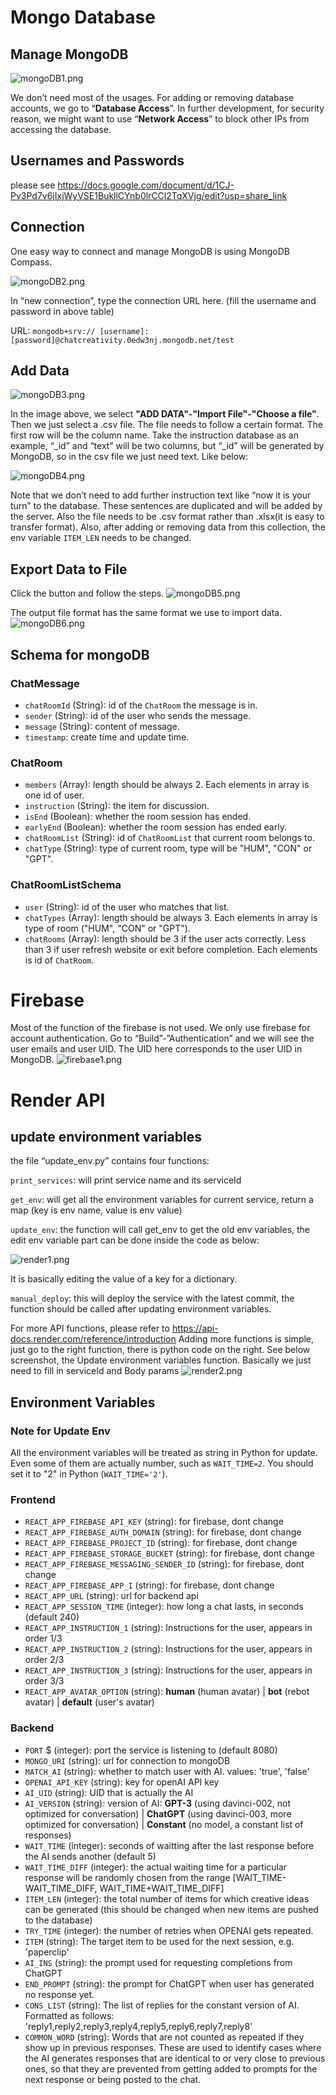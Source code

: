 
# Mongo Database

## Manage MongoDB

![mongoDB1.png](./content/mongoDB1.png)

We don’t need most of the usages. For adding or removing database accounts, we go to “**Database Access**”. In further development, for security reason, we might want to use “**Network Access**” to block other IPs from accessing the database.

## Usernames and Passwords
please see https://docs.google.com/document/d/1CJ-Pv3Pd7v6jIxjWyVSE1BukllCYnb0lrCCl2TqXVjg/edit?usp=share_link

## Connection
One easy way to connect and manage MongoDB is using MongoDB Compass. 

![mongoDB2.png](./content/mongoDB2.png)

In “new connection”, type the connection URL here. (fill the username and password in above table)

URL:
`mongodb+srv:// [username]:[password]@chatcreativity.0edw3nj.mongodb.net/test`

## Add Data
![mongoDB3.png](./content/mongoDB3.png)

In the image above, we select **"ADD DATA"-"Import File"-"Choose a file"**. Then we just select a .csv file. The file needs to follow a certain format. The first row will be the column name. Take the instruction database as an example, “_id” and “text” will be two columns, but “_id” will be generated by MongoDB, so in the csv file we just need text. Like below:

![mongoDB4.png](./content/mongoDB4.png)

Note that we don’t need to add further instruction text like “now it is your turn” to the database. These sentences are duplicated and will be added by the server. Also the file needs to be .csv format rather than .xlsx(it is easy to transfer format). Also, after adding or removing data from this collection, the env variable `ITEM_LEN`
needs to be changed.

## Export Data to File
Click the button and follow the steps. 
![mongoDB5.png](./content/mongoDB5.png)

The output file format has the same format we use to import data.
![mongoDB6.png](./content/mongoDB6.png)


## Schema for mongoDB
### ChatMessage
* `chatRoomId` (String): id of the `ChatRoom` the message is in.
* `sender` (String): id of the user who sends the message.
* `message` (String): content of message.
* `timestamp`: create time and update time.

### ChatRoom
* `members` (Array): length should be always 2. Each elements in array is one id of user.
* `instruction` (String): the item for discussion.
* `isEnd` (Boolean): whether the room session has ended.
* `earlyEnd` (Boolean): whether the room session has ended early.
* `chatRoomList` (String): id of `ChatRoomList` that current room belongs to.
* `chatType` (String): type of current room, type will be "HUM", "CON" or "GPT".

### ChatRoomListSchema
* `user` (String): id of the user who matches that list.
* `chatTypes` (Array): length should be always 3. Each elements in array is type of room ("HUM", "CON" or "GPT").
* `chatRooms` (Array): length should be 3 if the user acts correctly. Less than 3 if user refresh website or exit before completion. Each elements is id of `ChatRoom`.

# Firebase
Most of the function of the firebase is not used. We only use firebase for account authentication. Go to “Build”-”Authentication” and we will see the user emails and user UID. The UID here corresponds to the user UID in MongoDB.
![firebase1.png](./content/firebase1.png)


# Render API
## update environment variables
the file “update_env.py” contains four functions:

`print_services`: will print service name and its serviceId

`get_env`: will get all the environment variables for current service, return a map (key is env name, value is env value)

`update_env`: the function will call get_env to get the old env variables, the edit env variable part can be done inside the code as below:

![render1.png](./content/render1.png)

It is basically editing the value of a key for a dictionary.

`manual_deploy`: this will deploy the service with the latest commit, the function should be called after updating environment variables.

For more API functions, please refer to https://api-docs.render.com/reference/introduction
Adding more functions is simple, just go to the right function, there is python code on the right. See below screenshot, the Update environment variables function. Basically we just need to fill in serviceId and Body params
![render2.png](./content/render2.png)

## Environment Variables
### Note for Update Env
All the environment variables will be treated as string in Python for update. Even some of them are actually number, such as `WAIT_TIME=2`. You should set it to "2" in Python (`WAIT_TIME='2'`).
### Frontend
* `REACT_APP_FIREBASE_API_KEY` (string): for firebase, dont change
* `REACT_APP_FIREBASE_AUTH_DOMAIN` (string): for firebase, dont change
* `REACT_APP_FIREBASE_PROJECT_ID` (string): for firebase, dont change
* `REACT_APP_FIREBASE_STORAGE_BUCKET` (string): for firebase, dont change
* `REACT_APP_FIREBASE_MESSAGING_SENDER_ID` (string): for firebase, dont change
* `REACT_APP_FIREBASE_APP_I` (string): for firebase, dont change
* `REACT_APP_URL` (string): url for backend api
* `REACT_APP_SESSION_TIME` (integer): how long a chat lasts, in seconds (default 240)
* `REACT_APP_INSTRUCTION_1` (string): Instructions for the user, appears in order 1/3
* `REACT_APP_INSTRUCTION_2` (string): Instructions for the user, appears in order 2/3
* `REACT_APP_INSTRUCTION_3` (string): Instructions for the user, appears in order 3/3
* `REACT_APP_AVATAR_OPTION` (string): 
**human** (human avatar) | 
**bot** (rebot avatar) | 
**default** (user's avatar)

### Backend
* `PORT` $ (integer): port the service is listening to (default 8080)
* `MONGO_URI` (string): url for connection to mongoDB
* `MATCH_AI` (string): whether to match user with AI. values: 'true', 'false'
* `OPENAI_API_KEY` (string): key for openAI API key
* `AI_UID` (string): UID that is actually the AI
* `AI_VERSION` (string): version of AI: 
**GPT-3** (using davinci-002, not optimized for conversation) | 
**ChatGPT** (using davinci-003, more optimized for conversation) | 
**Constant** (no model, a constant list of responses)
* `WAIT_TIME` (integer): seconds of waitting after the last response before the AI sends another (default 5)
* `WAIT_TIME_DIFF` (integer): the actual waiting time for a particular response will be randomly chosen from the range [WAIT_TIME-WAIT_TIME_DIFF, WAIT_TIME+WAIT_TIME_DIFF]
* `ITEM_LEN` (integer): the total number of items for which creative ideas can be generated (this should be changed when new items are pushed to the database)
* `TRY_TIME` (integer): the number of retries when OPENAI gets repeated.
* `ITEM` (string): The target item to be used for the next session, e.g. 'paperclip'
* `AI_INS` (string): the prompt used for requesting completions from ChatGPT
* `END_PROMPT` (string): the prompt for ChatGPT when user has generated no response yet.
* `CONS_LIST` (string): The list of replies for the constant version of AI. Formatted as follows: 'reply1,reply2,reply3,reply4,reply5,reply6,reply7,reply8'
* `COMMON_WORD` (string): Words that are not counted as repeated if they show up in previous responses. These are used to identify cases where the AI generates responses that are identical to or very close to previous ones, so that they are prevented from getting added to prompts for the next response or being posted to the chat.
